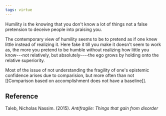 ```yaml
---
tags: virtue
---
```


Humility is the knowing that you don't know a lot of things not a false pretension to deceive people into praising you.

The contemporary view of humility seems to be to pretend as if one knew little instead of realizing it. Here fake it till you make it doesn't seem to work as, the more you pretend to be humble without realizing how little you know---not relatively, but absolutely----the ego grows by holding onto the relative superiority.

Most of the issue of not understanding the fragility of one's epistemic confidence arises due to comparision, but more often than not [[Comparison based on accomplishment does not have a baseline]]. 

## Reference

Taleb, Nicholas Nassim. (2015). *Antifragile: Things that gain from disorder*
